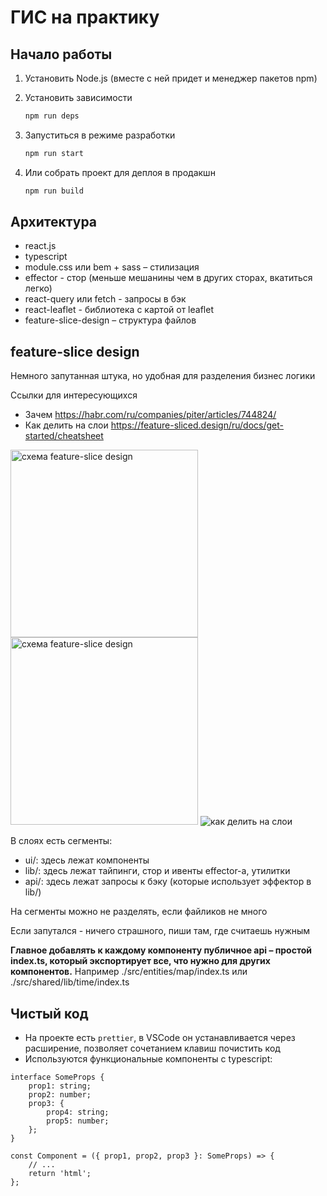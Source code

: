 # ГИС на практику

## Начало работы

1. Установить Node.js (вместе с ней придет и менеджер пакетов npm)

2. Установить зависимости

    ```bash
    npm run deps
    ```

3. Запуститься в режиме разработки

    ```bash
    npm run start
    ```

4. Или собрать проект для деплоя в продакшн

    ```bash
    npm run build
    ```

## Архитектура

-   react.js
-   typescript
-   module.css или bem + sass – стилизация
-   effector - стор (меньше мешанины чем в других сторах, вкатиться легко)
-   react-query или fetch - запросы в бэк
-   react-leaflet - библиотека с картой от leaflet
-   feature-slice-design – структура файлов

## feature-slice design

Немного запутанная штука, но удобная для разделения бизнес логики

Ссылки для интересующихся

-   Зачем https://habr.com/ru/companies/piter/articles/744824/
-   Как делить на слои https://feature-sliced.design/ru/docs/get-started/cheatsheet

<img src="https://raw.githubusercontent.com/sarmong/documentation/master/website/static/img/visual_schema.jpg" alt="схема feature-slice design" width="300"/>

<img src="https://habrastorage.org/r/w1560/webt/ve/ey/w8/veeyw8lxdr-8dyiyf7d2a4ixzok.jpeg" alt="схема feature-slice design" width="300"/>

<img src="https://feature-sliced.design/ru/assets/images/choosing-a-layer-ru-b9d9bdfa29418ef5443937d8d2dc479e.jpg" alt="как делить на слои" />

В слоях есть сегменты:

-   ui/: здесь лежат компоненты
-   lib/: здесь лежат тайпинги, стор и ивенты effector-а, утилитки
-   api/: здесь лежат запросы к бэку (которые использует эффектор в lib/)

На сегменты можно не разделять, если файликов не много

Если запутался - ничего страшного, пиши там, где считаешь нужным

**Главное добавлять к каждому компоненту публичное api – простой index.ts, который экспортирует все, что нужно для других компонентов.** Например ./src/entities/map/index.ts или ./src/shared/lib/time/index.ts

## Чистый код

-   На проекте есть `prettier`, в VSCode он устанавливается через расширение, позволяет сочетанием клавиш почистить код
-   Используются функциональные компоненты с typescript:

```tsx
interface SomeProps {
    prop1: string;
    prop2: number;
    prop3: {
        prop4: string;
        prop5: number;
    };
}

const Component = ({ prop1, prop2, prop3 }: SomeProps) => {
    // ...
    return 'html';
};
```
